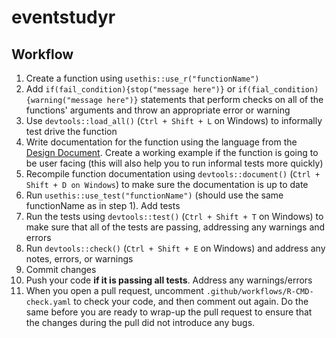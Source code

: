 # eventstudyr

## Workflow

1. Create a function using `usethis::use_r("functionName")`
2. Add `if(fail_condition){stop("message here")}` or `if(fial_condition){warning("message here")}` statements that perform checks on all of the functions' arguments and throw an appropriate error or warning
3. Use `devtools::load_all()` (`Ctrl + Shift + L` on Windows) to informally test drive the function
4. Write documentation for the function using the language from the [Design Document](https://github.com/JMSLab/EventStudyR/blob/105846629de1f1979eca01c8b6809249a4111199/issue1/DesignDocument.pdf). Create a working example if the function is going to be user facing (this will also help you to run informal tests more quickly)
5. Recompile function documentation using `devtools::document()` (`Ctrl + Shift + D on Windows`) to make sure the documentation is up to date
6. Run `usethis::use_test("functionName")` (should use the same functionName as in step 1). Add tests
7. Run the tests using `devtools::test()` (`Ctrl + Shift + T` on Windows) to make sure that all of the tests are passing, addressing any warnings and errors
8. Run `devtools::check()` (`Ctrl + Shift + E` on Windows) and address any notes, errors, or warnings
9. Commit changes
10. Push your code **if it is passing all tests**. Address any warnings/errors
11. When you open a pull request, uncomment `.github/workflows/R-CMD-check.yaml` to check your code, and then comment out again. Do the
 same before you are ready to wrap-up the pull request to ensure that the changes during the pull did not introduce any bugs.

